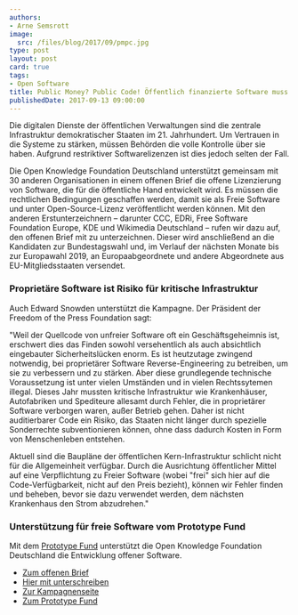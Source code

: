 ```yaml
---
authors:
- Arne Semsrott
image:
  src: /files/blog/2017/09/pmpc.jpg
type: post
layout: post
card: true
tags:
- Open Software
title: Public Money? Public Code! Öffentlich finanzierte Software muss Open Source werden
publishedDate: 2017-09-13 09:00:00
---
```


Die digitalen Dienste der öffentlichen Verwaltungen sind die zentrale Infrastruktur demokratischer Staaten im 21. Jahrhundert. Um Vertrauen in die Systeme zu stärken, müssen Behörden die volle Kontrolle über sie haben. Aufgrund restriktiver Softwarelizenzen ist dies jedoch selten der Fall.

Die Open Knowledge Foundation Deutschland unterstützt gemeinsam mit 30 anderen Organisationen in einem offenen Brief die offene Lizenzierung von Software, die für die öffentliche Hand entwickelt wird. Es müssen die rechtlichen Bedingungen geschaffen werden, damit sie als Freie Software und unter Open-Source-Lizenz veröffentlicht werden können. Mit den anderen Erstunterzeichnern – darunter CCC, EDRi, Free Software Foundation Europe, KDE und Wikimedia Deutschland – rufen wir dazu auf, den offenen Brief mit zu unterzeichnen. Dieser wird anschließend an die Kandidaten zur Bundestagswahl und, im Verlauf der nächsten Monate bis zur Europawahl 2019, an Europaabgeordnete und andere Abgeordnete aus EU-Mitgliedsstaaten versendet.

<h3>Proprietäre Software ist Risiko für kritische Infrastruktur</h3>

Auch Edward Snowden unterstützt die Kampagne. Der Präsident der Freedom of the Press Foundation sagt: 

"Weil der Quellcode von unfreier Software oft ein Geschäftsgeheimnis ist, erschwert dies das Finden sowohl versehentlich als auch absichtlich eingebauter Sicherheitslücken enorm. Es ist heutzutage zwingend notwendig, bei proprietärer Software Reverse-Engineering zu betreiben, um sie zu verbessern und zu stärken. Aber diese grundlegende technische Voraussetzung ist unter vielen Umständen und in vielen Rechtssytemen illegal. Dieses Jahr mussten kritische Infrastruktur wie Krankenhäuser, Autofabriken und Spediteure allesamt durch Fehler, die in proprietärer Software verborgen waren, außer Betrieb gehen. Daher ist nicht auditierbarer Code ein Risiko, das Staaten nicht länger durch spezielle Sonderrechte subventionieren können, ohne dass dadurch Kosten in Form von Menschenleben entstehen.

Aktuell sind die Baupläne der öffentlichen Kern-Infrastruktur schlicht nicht für die Allgemeinheit verfügbar. Durch die Ausrichtung öffentlicher Mittel auf eine Verpflichtung zu Freier Software (wobei "frei" sich hier auf die Code-Verfügbarkeit, nicht auf den Preis bezieht), können wir Fehler finden und beheben, bevor sie dazu verwendet werden, dem nächsten Krankenhaus den Strom abzudrehen."

<h3>Unterstützung für freie Software vom Prototype Fund</h3>

Mit dem [Prototype Fund](https://prototypefund.de/) unterstützt die Open Knowledge Foundation Deutschland die Entwicklung offener Software.

* [Zum offenen Brief](https://publiccode.eu/openletter/)
* [Hier mit unterschreiben](https://publiccode.eu/#action)
* [Zur Kampagnenseite](https://publiccode.eu)
* [Zum Prototype Fund](https://prototypefund.de/)